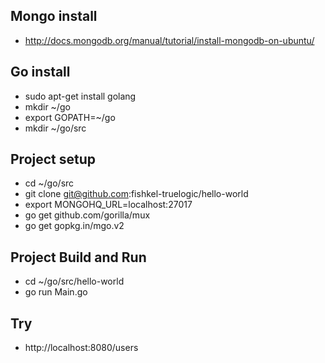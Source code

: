 Mongo install
-------------
* http://docs.mongodb.org/manual/tutorial/install-mongodb-on-ubuntu/

Go install
----------
* sudo apt-get install golang
* mkdir ~/go
* export GOPATH=~/go
* mkdir ~/go/src


Project setup
-------------
* cd ~/go/src
* git clone git@github.com:fishkel-truelogic/hello-world
* export MONGOHQ_URL=localhost:27017
* go get github.com/gorilla/mux
* go get gopkg.in/mgo.v2

Project Build and Run
---------------------
* cd ~/go/src/hello-world
* go run Main.go

Try
---
* http://localhost:8080/users